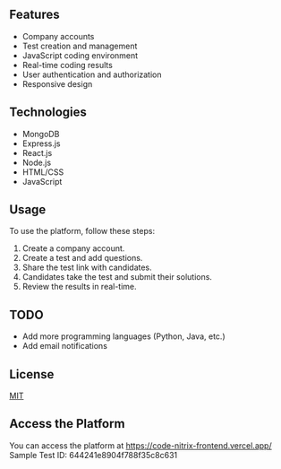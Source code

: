 

## Features

- Company accounts
- Test creation and management
- JavaScript coding environment
- Real-time coding results
- User authentication and authorization
- Responsive design

## Technologies

- MongoDB
- Express.js
- React.js
- Node.js
- HTML/CSS
- JavaScript

## Usage

To use the platform, follow these steps:

1. Create a company account.
2. Create a test and add questions.
3. Share the test link with candidates.
4. Candidates take the test and submit their solutions.
5. Review the results in real-time.

## TODO

- Add more programming languages (Python, Java, etc.)
- Add email notifications

## License

[MIT](https://choosealicense.com/licenses/mit/)

## Access the Platform
You can access the platform at https://code-nitrix-frontend.vercel.app/  
Sample Test ID: 644241e8904f788f35c8c631
